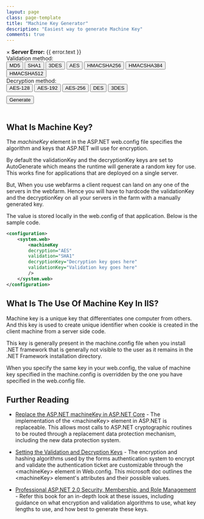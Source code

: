 ```yaml
---
layout: page
class: page-template
title: "Machine Key Generator"
description: "Easiest way to generate Machine Key"
comments: true
---
```


<script src="https://ajax.googleapis.com/ajax/libs/angularjs/1.7.6/angular.min.js"></script>
<script src="https://ajax.googleapis.com/ajax/libs/angularjs/1.7.6/angular-animate.min.js"></script>
<script src="https://ajax.googleapis.com/ajax/libs/angularjs/1.7.6/angular-aria.min.js"></script>
<script src="https://ajax.googleapis.com/ajax/libs/angularjs/1.7.6/angular-messages.min.js"></script>


<link rel="stylesheet" type="text/css" href="/assets/css/machine-key-generator.css">
<div ng-app="myApp" ng-controller="machineKeyCtrl" ng-cloak>
	<div ng-repeat='error in errors'>
		<div class="alert mt-2">
		  <span class="closebtn" onclick="this.parentElement.style.display='none';">&times;</span> 
		  <strong>Server Error:</strong> &#123;&#123; error.text &#125;&#125;
		</div>
	</div>
	<div>	
		<div class='form-group mt-2'>
			<label class="label">Validation method:</label>
			<div class="btn-group">
				<button name="validation" class='radio-btn' ng-class="{'selected': validation=='MD5'}" ng-click="validation='MD5'">MD5</button>
				<button name="validation" class='radio-btn' ng-class="{'selected': validation=='SHA1'}" ng-click="validation='SHA1'">SHA1</button>
				<button name="validation" class='radio-btn' ng-class="{'selected': validation=='3DES'}" ng-click="validation='3DES'">3DES</button>
				<button name="validation" class='radio-btn' ng-class="{'selected': validation=='AES'}" ng-click="validation='AES'">AES</button>
				<button name="validation" class='radio-btn' ng-class="{'selected': validation=='HMACSHA256'}" ng-click="validation='HMACSHA256'">HMACSHA256</button>
				<button name="validation" class='radio-btn' ng-class="{'selected': validation=='HMACSHA384'}" ng-click="validation='HMACSHA384'">HMACSHA384</button>
				<button name="validation" class='radio-btn' ng-class="{'selected': validation=='HMACSHA512'}" ng-click="validation='HMACSHA512'">HMACSHA512</button>
			</div>
		</div>
		<div class="form-group mt-1">
				<label class="label">Decryption method:</label>
				<div class="btn-group">
					<button name="decryption" class="radio-btn" ng-class="{'selected': decryption=='AES128'}" ng-click="decryption='AES128'">AES-128</button>
					<button name="decryption" class="radio-btn" ng-class="{'selected': decryption=='AES192'}" ng-click="decryption='AES192'">AES-192</button>
					<button name="decryption" class="radio-btn" ng-class="{'selected': decryption=='AES256'}" ng-click="decryption='AES256'">AES-256</button>
					<button name="decryption" class="radio-btn" ng-class="{'selected': decryption=='DES'}" ng-click="decryption='DES'">DES</button>
					<button name="decryption" class="radio-btn" ng-class="{'selected': decryption=='3DES'}" ng-click="decryption='3DES'">3DES</button>	
			</div>
		</div>		
	</div>	
	<div style="height: 40px; margin-top: 10px;" class="mt-2">
		<button class="btn float-right" ng-click="generateMachineKey()">Generate</button>
	</div>
	<!--<div class="output mt-2">
		<div class="output-header">
			<span class='heading'> Output </span>
			<button class="output-button" ng-click="copyText('result')"><i class="fa fa-copy"></i> Copy</button>
		</div>
		<div class='output-body' id='result'>
		&#123;&#123; result &#125;&#125;
		</div>
	</div>-->
</div>

<script type="text/javascript" src="/assets/js/machine-key-generator.js"></script>

## What Is Machine Key?

The *machineKey* element in the ASP.NET web.config file specifies the algorithm and keys that ASP.NET will use for encryption. 

By default the validationKey and the decryptionKey keys are set to AutoGenerate which means the runtime will generate a random key for use. This works fine for applications that are deployed on a single server.

But, When you use webfarms a client request can land on any one of the servers in the webfarm. Hence you will have to hardcode the validationKey and the decryptionKey on all your servers in the farm with a manually generated key.

The value is stored locally in the web.config of that application. Below is the sample code.

```xml
<configuration>
	<system.web>
		<machineKey 
		decryption="AES"
		validation="SHA1"
		decryptionKey="Decryption key goes here" 
		validationKey="Validation key goes here"                  
		/>
	</system.web>
</configuration>
```

## What Is The Use Of Machine Key In IIS?
Machine key is a unique key that differentiates one computer from others. And this key is used to create unique identifier when cookie is created in the client machine from a server side code.

This key is generally present in the machine.config file when you install .NET framework that is generally not visible to the user as it remains in the .NET Framework installation directory. 

When you specify the same key in your web.config, the value of machine key specified in the machine.config is overridden by the one you have specified in the web.config file.

## Further Reading

- [Replace the ASP.NET machineKey in ASP.NET Core](https://docs.microsoft.com/en-us/aspnet/core/security/data-protection/compatibility/replacing-machinekey?view=aspnetcore-2.2) - The implementation of the &lt;machineKey&gt; element in ASP.NET is replaceable. This allows most calls to ASP.NET cryptographic routines to be routed through a replacement data protection mechanism, including the new data protection system. 

- [Setting the Validation and Decryption Keys](https://docs.microsoft.com/en-us/aspnet/web-forms/overview/older-versions-security/introduction/forms-authentication-configuration-and-advanced-topics-cs#setting-the-validation-and-decryption-keys) - The encryption and hashing algorithms used by the forms authentication system to encrypt and validate the authentication ticket are customizable through the &lt;machineKey&gt; element in Web.config. This microsoft doc outlines the &lt;machineKey&gt; element's attributes and their possible values.

- [Professional ASP.NET 2.0 Security, Membership, and Role Management](https://amzn.to/31b65yc) - Refer this book for an in-depth look at these issues, including guidance on what encryption and validation algorithms to use, what key lengths to use, and how best to generate these keys.

